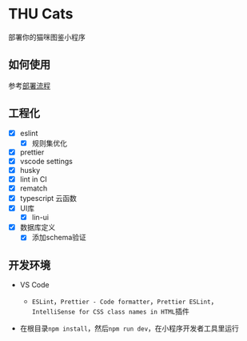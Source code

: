 # THU Cats

部署你的猫咪图鉴小程序

## 如何使用

参考[部署流程](https://github.com/BlackCloud37/thucats/wiki/部署流程)

## 工程化

- [x] eslint
  - [x] 规则集优化
- [x] prettier
- [x] vscode settings
- [x] husky
- [x] lint in CI
- [x] rematch
- [x] typescript 云函数
- [x] UI库
  - [x] lin-ui
- [x] 数据库定义
  - [x] 添加schema验证

## 开发环境

- VS Code
  - `ESLint`，`Prettier - Code formatter`，`Prettier ESLint`，`IntelliSense for CSS class names in HTML`插件

- 在根目录`npm install`，然后`npm run dev`，在小程序开发者工具里运行
